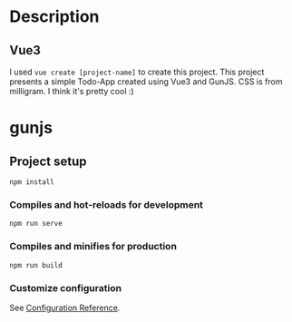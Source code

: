 # Description
## Vue3
I used ``vue create [project-name]`` to create this project. This project presents a simple Todo-App created using Vue3 and GunJS. 
CSS is from milligram. I think it's pretty cool :)


# gunjs

## Project setup
```
npm install
```

### Compiles and hot-reloads for development
```
npm run serve
```

### Compiles and minifies for production
```
npm run build
```

### Customize configuration
See [Configuration Reference](https://cli.vuejs.org/config/).

